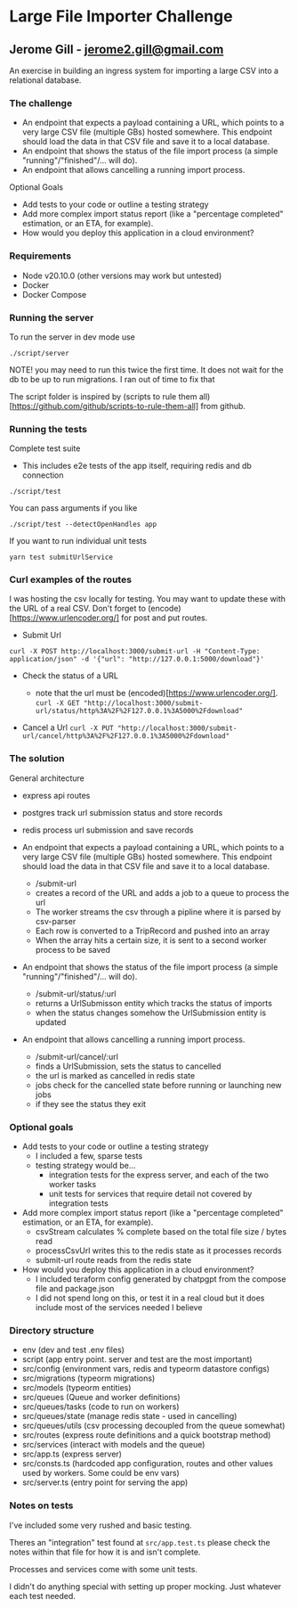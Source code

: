 # Large File Importer Challenge
## Jerome Gill - jerome2.gill@gmail.com

An exercise in building an ingress system for importing a large CSV into a relational database.

### The challenge

- An endpoint that expects a payload containing a URL, which points to a very large CSV file (multiple GBs) hosted somewhere. This endpoint should load the data in that CSV file and save it to a local database.
- An endpoint that shows the status of the file import process (a simple "running"/"finished"/... will do).
- An endpoint that allows cancelling a running import process.

Optional Goals

- Add tests to your code or outline a testing strategy
- Add more complex import status report (like a "percentage completed" estimation, or an ETA, for example).
- How would you deploy this application in a cloud environment?

### Requirements

- Node v20.10.0 (other versions may work but untested)
- Docker
- Docker Compose

### Running the server

To run the server in dev mode use

```
./script/server
```

NOTE! you may need to run this twice the first time. It does not wait for the db to be up to run migrations.
I ran out of time to fix that

The script folder is inspired by (scripts to rule them all)[https://github.com/github/scripts-to-rule-them-all] from github.

### Running the tests

Complete test suite
 - This includes e2e tests of the app itself, requiring redis and db connection

```
./script/test
``` 

You can pass arguments if you like

```
./script/test --detectOpenHandles app
```

If you want to run individual unit tests

```
yarn test submitUrlService
```

### Curl examples of the routes

I was hosting the csv locally for testing. You may want to update these with the URL of a real CSV.
Don't forget to (encode)[https://www.urlencoder.org/] for post and put routes. 

 - Submit Url

`curl -X POST http://localhost:3000/submit-url -H "Content-Type: application/json" -d '{"url": "http://127.0.0.1:5000/download"}'`


- Check the status of a URL
     - note that the url must be (encoded)[https://www.urlencoder.org/]. 
`curl -X GET "http://localhost:3000/submit-url/status/http%3A%2F%2F127.0.0.1%3A5000%2Fdownload"`


- Cancel a Url
`curl -X PUT "http://localhost:3000/submit-url/cancel/http%3A%2F%2F127.0.0.1%3A5000%2Fdownload"`

### The solution

General architecture

- express   api routes
- postgres  track url submission status and store records
- redis     process url submission and save records

 - An endpoint that expects a payload containing a URL, which points to a very large CSV file (multiple GBs) hosted somewhere. This endpoint should load the data in that CSV file and save it to a local database.
    - /submit-url
    - creates a record of the URL and adds a job to a queue to process the url
    - The worker streams the csv through a pipline where it is parsed by csv-parser
    - Each row is converted to a TripRecord and pushed into an array
    - When the array hits a certain size, it is sent to a second worker process to be saved
- An endpoint that shows the status of the file import process (a simple "running"/"finished"/... will do).
    - /submit-url/status/:url
    - returns a UrlSubmisson entity which tracks the status of imports
    - when the status changes somehow the UrlSubmission entity is updated
- An endpoint that allows cancelling a running import process.
    - /submit-url/cancel/:url
    - finds a UrlSubmission, sets the status to cancelled
    - the url is marked as cancelled in redis state
    - jobs check for the cancelled state before running or launching new jobs
    - if they see the status they exit

### Optional goals

- Add tests to your code or outline a testing strategy
    - I included a few, sparse tests
    - testing strategy would be...
        - integration tests for the express server, and each of the two worker tasks
        - unit tests for services that require detail not covered by integration tests
- Add more complex import status report (like a "percentage completed" estimation, or an ETA, for example).
    - csvStream calculates % complete based on the total file size / bytes read
    - processCsvUrl writes this to the redis state as it processes records
    - submit-url route reads from the redis state
- How would you deploy this application in a cloud environment?
    - I included teraform config generated by chatpgpt from the compose file and package.json
    - I did not spend long on this, or test it in a real cloud but it does include most of the services needed I believe



### Directory structure
 - env              (dev and test .env files)
 - script           (app entry point. server and test are the most important)
 - src/config       (environment vars, redis and typeorm datastore configs)
 - src/migrations   (typeorm migrations)
 - src/models       (typeorm entities)
 - src/queues       (Queue and worker definitions)
 - src/queues/tasks (code to run on workers)
 - src/queues/state (manage redis state - used in cancelling)
 - src/queues/utils (csv processing decoupled from the queue somewhat)
 - src/routes       (express route definitions and a quick bootstrap method)
 - src/services     (interact with models and the queue)
 - src/app.ts       (express server)
 - src/consts.ts    (hardcoded app configuration, routes and other values used by workers. Some could be env vars)
 - src/server.ts    (entry point for serving the app)


 ### Notes on tests

I've included some very rushed and basic testing.

Theres an "integration" test found at `src/app.test.ts` please check the notes within that file for how it is and isn't complete.

Processes and services come with some unit tests.

I didn't do anything special with setting up proper mocking. Just whatever each test needed.
